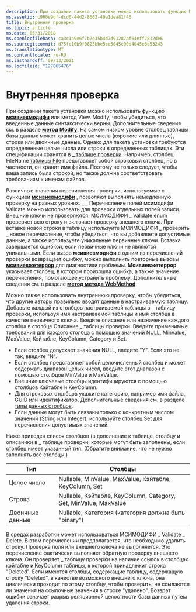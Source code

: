 ```yaml
---
description: При создании пакета установки можно использовать функцию Мсивиевмодифи или метод View. Modify, чтобы убедиться, что введенные данные синтаксически верны.
ms.assetid: c960e9df-dcd6-44d2-8662-40a1dea81f45
title: Внутренняя проверка
ms.topic: article
ms.date: 05/31/2018
ms.openlocfilehash: ca3c1a9e6f7b7e35b4d7d91287af64eff7812de6
ms.sourcegitcommit: d75fc10b9f0825bbe5ce5045c90d4045e3c53243
ms.translationtype: MT
ms.contentlocale: ru-RU
ms.lasthandoff: 09/13/2021
ms.locfileid: "127065476"
---
```

# <a name="internal-validation"></a>Внутренняя проверка

При создании пакета установки можно использовать функцию [**мсивиевмодифи**](/windows/desktop/api/Msiquery/nf-msiquery-msiviewmodify) или метод View. Modify, чтобы убедиться, что введенные данные синтаксически верны. Дополнительные сведения см. в разделе [**метод Modify**](view-modify.md). На самом низком уровне столбец таблицы базы данных может хранить целые числа (короткие или длинные), строки или двоичные данные. Однако для пакета установки требуются определенные целые числа или строки в определенных таблицах. Эти спецификации хранятся в [ \_ таблице проверки](-validation-table.md). Например, столбец FileName [таблицы File](file-table.md) представляет собой строковый столбец, но в частности, он хранит имя файла. Поэтому не только следует, чтобы ваша запись была строкой, но также должна соответствовать требованиям к именам файлов.

Различные значения перечисления проверки, используемые с функцией [**мсивиевмодифи**](/windows/desktop/api/Msiquery/nf-msiquery-msiviewmodify) , позволяют выполнять немедленную проверку на разных уровнях. \_ \_ Перечисление полей мсимодифи Validate можно использовать для проверки отдельных полей записи. Внешние ключи не проверяются. МСИМОДИФИ \_ Validate enum проверяет всю строку и включает проверку внешнего ключа. При вставке новой строки в таблицу используйте МСИМОДИФИ \_ проверить \_ новое перечисление, чтобы убедиться, что вы добавляете допустимые данные, а также используете уникальные первичные ключи. Вставка завершается ошибкой, если первичные ключи не являются уникальными. Если вызов **мсивиевмодифи** с одним из перечислений проверки возвращает ошибку, можно выполнить повторные вызовы [**мсивиевжетеррор**](/windows/desktop/api/Msiquery/nf-msiquery-msiviewgeterrora) для диагностики проблемы. **Мсивиевжетеррор** указывает столбец, в котором произошла ошибка, а также значение перечисления, помогающее устранить проблему. Дополнительные сведения см. в разделе [**метод метода WebMethod**](view-geterror.md).

Можно также использовать внутреннюю проверку, чтобы убедиться, что другие авторы правильно вводят данные в настраиваемую таблицу. Добавьте каждый из столбцов настраиваемой таблицы в \_ таблицу проверки, используя имя настраиваемой таблицы и имя столбца в качестве первичного ключа. Введите описание или назначение каждого столбца в столбце Описание \_ таблицы проверки. Введите применимые требования для каждого столбца с помощью значений NULL, MinValue, MaxValue, Кэйтабле, KeyColumn, Category и Set.

-   Если столбец допускает значения NULL, введите "Y". Если это не так, введите "N".
-   Если столбец представляет собой целочисленный столбец и может содержать диапазон целых чисел, введите этот диапазон с помощью столбцов MinValue и MaxValue.
-   Внешние ключевые столбцы идентифицируются с помощью столбцов Кэйтабле и KeyColumn.
-   Для строковых столбцов укажите категорию, например имя файла, GUID или идентификатор. Дополнительные сведения см. в разделе [типы данных столбцов](column-data-types.md).
-   Если данные могут быть связаны только с конкретным числом значений (String или Integer), используйте столбец Set для перечисления допустимых значений.

Ниже приведен список столбцов (в дополнение к таблице, столбцу и описанию) в \_ таблице проверки, которые могут быть заполнены, если столбец имеет указанный тип. (Обратите внимание, что не нужно заполнять все столбцы.)



| Тип    | Столбцы                                                          |
|---------|------------------------------------------------------------------|
| Целое число | Nullable, MinValue, MaxValue, Кэйтабле, KeyColumn, Set           |
| Строка  | Nullable, Кэйтабле, KeyColumn, Category, Set, MinValue, MaxValue |
| Двоичные данные  | Nullable, Категория (категория должна быть "binary")                   |



 

В средах разработки может использоваться МСИМОДИФИ \_ Validate \_ Delete. В этом перечислении предполагается, что необходимо удалить строку. Проверка поля или внешнего ключа не выполняется. Это перечисление фактически выполняет обратную проверку внешнего ключа. Он проверяет \_ таблицу проверки на наличие ссылок в столбцах кэйтабле и KeyColumn таблицы, к которой принадлежит строка "Deleted". Если имеются столбцы, содержащие таблицу, содержащую строку "Deleted", в качестве возможного внешнего ключа, она циклически проходит по этому столбцу, чтобы проверить, не ссылаются ли значения на ссылочные значения в строке "удалено". Возврат ошибки означает разрыв реляционной целостности базы данных путем удаления строки.

 

 



